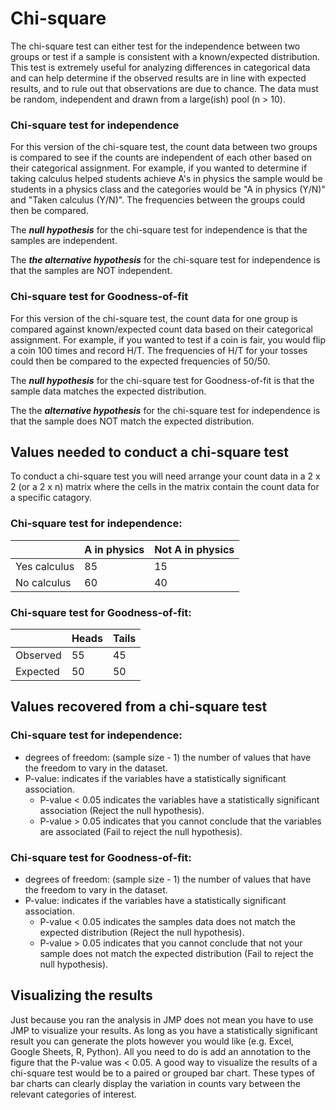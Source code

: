 # Chi-square

The chi-square test can either test for the independence between two groups or test if a sample is consistent with a known/expected distribution.
This test is extremely useful for analyzing differences in categorical data and can help determine if the observed results are in line with expected results, and to rule out that observations are due to chance.
The data must be random, independent and drawn from a large(ish) pool (n > 10).

### Chi-square test for independence

For this version of the chi-square test, the count data between two groups is compared to see if the counts are independent of each other based on their categorical assignment.
For example, if you wanted to determine if taking calculus helped students achieve A's in physics the sample would be students in a physics class and the categories would be "A in physics (Y/N)" and "Taken calculus (Y/N)".
The frequencies between the groups could then be compared.

The ***null hypothesis*** for the chi-square test for independence is that the samples are independent.

The ***the alternative hypothesis*** for the chi-square test for independence is that the samples are NOT independent.

### Chi-square test for Goodness-of-fit

For this version of the chi-square test, the count data for one group is compared against known/expected count data based on their categorical assignment.
For example, if you wanted to test if a coin is fair, you would flip a coin 100 times and record H/T.
The frequencies of H/T for your tosses could then be compared to the expected frequencies of 50/50.

The ***null hypothesis*** for the chi-square test for Goodness-of-fit is that the sample data matches the expected distribution.

The the ***alternative hypothesis*** for the chi-square test for independence is that the sample does NOT match the expected distribution.

## Values needed to conduct a chi-square test

To conduct a chi-square test you will need arrange your count data in a 2 x 2 (or a 2 x n) matrix where the cells in the matrix contain the count data for a specific catagory.

### Chi-square test for independence:

|              | A in physics | Not A in physics   |
| ------------ | ------------ | ------------------ |
| Yes calculus | 85           | 15                 |
| No  calculus | 60           | 40                 |

### Chi-square test for Goodness-of-fit:

|             | Heads       | Tails       |
| ----------- | ----------- | ----------- |
| Observed    | 55          | 45          |
| Expected    | 50          | 50          |


## Values recovered from a chi-square test

### Chi-square test for independence:

- degrees of freedom: (sample size - 1) the number of values that have the freedom to vary in the dataset.
- P-value: indicates if the variables have a statistically significant association.
  - P-value < 0.05 indicates the variables have a statistically significant association (Reject the null hypothesis).
  - P-value > 0.05 indicates that you cannot conclude that the variables are associated (Fail to reject the null hypothesis).

### Chi-square test for Goodness-of-fit:

- degrees of freedom: (sample size - 1) the number of values that have the freedom to vary in the dataset.
- P-value: indicates if the variables have a statistically significant association.
  - P-value < 0.05 indicates the samples data does not match the expected distribution (Reject the null hypothesis).
  - P-value > 0.05 indicates that you cannot conclude that not your sample does not match the expected distribution (Fail to reject the null hypothesis).

## Visualizing the results

Just because you ran the analysis in JMP does not mean you have to use JMP to visualize your results. As long as you have a statistically significant result you can generate the plots however you would like (e.g. Excel, Google Sheets, R, Python).
All you need to do is add an annotation to the figure that the P-value was < 0.05.
A good way to visualize the results of a chi-square test would be to a paired or grouped bar chart.
These types of bar charts can clearly display the variation in counts vary between the relevant categories of interest.
